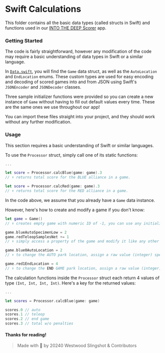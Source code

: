 # Swift Calculations

This folder contains all the basic data types (called structs in Swift) and functions used in our [INTO THE DEEP Scorer](https://ftcscoring.app) app.

### Getting Started

The code is fairly straightforward, however any modification of the code may require a basic understanding of data types in Swift or a similar language.

In [`Data.swift`](./Data.swift), you will find the `Game` data struct, as well as the `AutoLocation` and `EndLocation` enums. These custom types are used for easy encoding and decoding of scored games into and from JSON using Swift's `JSONEncoder` and `JSONDecoder` classes.

Three sample initializer functions were provided so you can create a new instance of `Game` without having to fill out default values every time. These are the same ones we use throughout our app!

You can import these files straight into your project, and they should work without any further modification.

### Usage

This section requires a basic understanding of Swift or similar languages.

To use the `Processor` struct, simply call one of its static functions:

```swift
...

let score = Processor.calcBlue(game: game).3 
// ⬆️ returns total score for the BLUE alliance in a game.

let score = Processor.calcRed(game: game).3 
// ⬆️ returns total score for the RED alliance in a game.
```

In the code above, we assume that you already have a `Game` data instance.

However, here's how to create and modify a game if you don't know:

```swift
let game = Game()
// ⬆️ creates empty game with numeric ID of -1, you can use any initializer or make your own.

game.blueAutoSpecimenLow = 2
game.redTeleopSamplesNet += 1
// ⬆️ simply access a property of the game and modify it like any other variable.

game.blue0AutoLocation = 2
// ⬆️ to change the AUTO park location, assign a raw value (integer) specified in Data.swift; in this example, it is set to the ascent zone.

game.red1EndLocation = 4
// ⬆️ to change the END GAME park location, assign a raw value (integer) specified in Data.swift; in this example, it is set to the high rung.
```

The calculation functions inside the `Processor` struct each return 4 values of type `(Int, Int, Int, Int)`. Here's a key for the returned values:

```swift
...

let scores = Processor.calcBlue(game: game)

scores.0 // auto
scores.1 // teleop
scores.2 // end game
scores.3 // total w/o penalties
```


#### Thanks for reading!
> Made with 💜 by 20240 Westwood Slingshot & Contributors